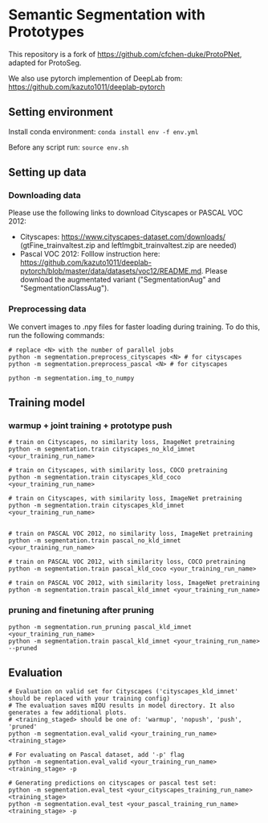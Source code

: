 # Semantic Segmentation with Prototypes
This repository is a fork of https://github.com/cfchen-duke/ProtoPNet, adapted for ProtoSeg.

We also use pytorch implemention of DeepLab from: https://github.com/kazuto1011/deeplab-pytorch

## Setting environment

Install conda environment:
`conda install env -f env.yml`

Before any script run:
`source env.sh`


## Setting up data

### Downloading data

Please use the following links to download Cityscapes or PASCAL VOC 2012:
- Cityscapes: https://www.cityscapes-dataset.com/downloads/ (gtFine_trainvaltest.zip and leftImgbit_trainvaltest.zip are needed)
- Pascal VOC 2012: Folllow instruction here: https://github.com/kazuto1011/deeplab-pytorch/blob/master/data/datasets/voc12/README.md. Please download the augmentated variant ("SegmentationAug" and "SegmentationClassAug").

### Preprocessing data
We convert images to .npy files for faster loading during training. To do this, run the following commands:

```
# replace <N> with the number of parallel jobs
python -m segmentation.preprocess_cityscapes <N> # for cityscapes
python -m segmentation.preprocess_pascal <N> # for cityscapes

python -m segmentation.img_to_numpy
```

## Training model


### warmup + joint training + prototype push
```
# train on Cityscapes, no similarity loss, ImageNet pretraining
python -m segmentation.train cityscapes_no_kld_imnet <your_training_run_name>

# train on Cityscapes, with similarity loss, COCO pretraining
python -m segmentation.train cityscapes_kld_coco <your_training_run_name>

# train on Cityscapes, with similarity loss, ImageNet pretraining
python -m segmentation.train cityscapes_kld_imnet <your_training_run_name>


# train on PASCAL VOC 2012, no similarity loss, ImageNet pretraining
python -m segmentation.train pascal_no_kld_imnet <your_training_run_name>

# train on PASCAL VOC 2012, with similarity loss, COCO pretraining
python -m segmentation.train pascal_kld_coco <your_training_run_name>

# train on PASCAL VOC 2012, with similarity loss, ImageNet pretraining
python -m segmentation.train pascal_kld_imnet <your_training_run_name>
```

### pruning and finetuning after pruning
```
python -m segmentation.run_pruning pascal_kld_imnet <your_training_run_name>
python -m segmentation.train pascal_kld_imnet <your_training_run_name> --pruned
```

## Evaluation
```
# Evaluation on valid set for Cityscapes ('cityscapes_kld_imnet' should be replaced with your training config)
# The evaluation saves mIOU results in model directory. It also generates a few additional plots.
# <training_staged> should be one of: 'warmup', 'nopush', 'push', 'pruned'
python -m segmentation.eval_valid <your_training_run_name> <training_stage>

# For evaluating on Pascal dataset, add '-p' flag
python -m segmentation.eval_valid <your_training_run_name> <training_stage> -p

# Generating predictions on cityscapes or pascal test set:
python -m segmentation.eval_test <your_cityscapes_training_run_name> <training_stage>
python -m segmentation.eval_test <your_pascal_training_run_name> <training_stage> -p
```
